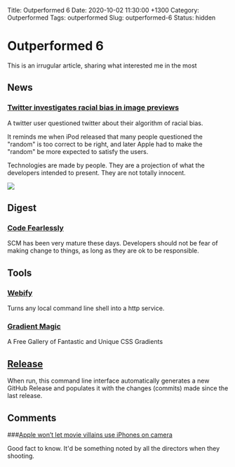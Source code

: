 Title: Outperformed 6
Date: 2020-10-02 11:30:00 +1300
Category: Outperformed
Tags: outperformed
Slug: outperformed-6
Status: hidden

# Outperformed 6

This is an irrugular article, sharing what interested me in the most 

## News

### [Twitter investigates racial bias in image previews](https://www.bbc.com/news/technology-54234822)

A twitter user questioned twitter about their algorithm of racial bias.

It reminds me when iPod released that many people questioned the "random" is too correct to be right, and later Apple had to make the "random" be more expected to satisfy the users.

Technologies are made by people. They are a projection of what the developers intended to present. They are not totally innocent.

![]({attach}/images/outperformed-6/16015922237224.jpg)


## Digest

### [Code Fearlessly](http://cam.ly/blog/2010/12/code-fearlessly/)

SCM has been very mature these days. Developers should not be fear of making change to things, as long as they are ok to be responsible.

## Tools

### [Webify](https://github.com/beefsack/webify)

Turns any local command line shell into a http service.

### [Gradient Magic](https://www.gradientmagic.com/)

A Free Gallery of Fantastic and Unique CSS Gradients

## [Release](https://github.com/vercel/release)

When run, this command line interface automatically generates a new GitHub Release and populates it with the changes (commits) made since the last release.

## Comments

###[Apple won’t let movie villains use iPhones on camera](https://finance.yahoo.com/news/2020-02-26-rian-johnson-apple-movie-villains-use-iphones-on-came.html)

Good fact to know. It'd be something noted by all the directors when they shooting.
